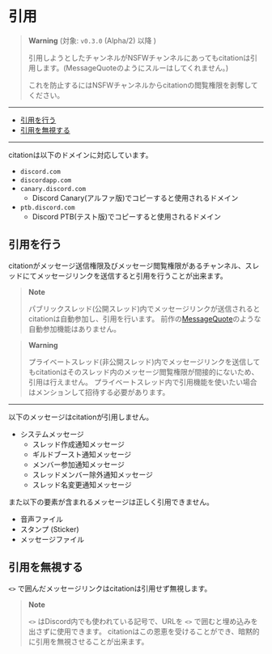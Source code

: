 # 引用

> **Warning**
> (対象: `v0.3.0` (Alpha/2) 以降 )
> 
> 引用しようとしたチャンネルがNSFWチャンネルにあってもcitationは引用します。(MessageQuoteのようにスルーはしてくれません。)
> 
> これを防止するにはNSFWチャンネルからcitationの閲覧権限を剥奪してください。

----

- [引用を行う](#引用を行う)
- [引用を無視する](#引用を無視する)

----

citationは以下のドメインに対応しています。

- `discord.com`
- `discordapp.com`
- `canary.discord.com`
  - Discord Canary(アルファ版)でコピーすると使用されるドメイン
- `ptb.discord.com`
  - Discord PTB(テスト版)でコピーすると使用されるドメイン

## 引用を行う

citationがメッセージ送信権限及びメッセージ閲覧権限があるチャンネル、スレッドにてメッセージリンクを送信すると引用を行うことが出来ます。

> **Note**
> 
> パブリックスレッド(公開スレッド)内でメッセージリンクが送信されるとcitationは自動参加し、引用を行います。
> 前作の[MessageQuote](https://github.com/m2en/MessageQuote)のような自動参加機能はありません。

> **Warning**
> 
> プライベートスレッド(非公開スレッド)内でメッセージリンクを送信してもcitationはそのスレッド内のメッセージ閲覧権限が間接的にないため、引用は行えません。
> プライベートスレッド内で引用機能を使いたい場合はメンションして招待する必要があります。

----

以下のメッセージはcitationが引用しません。

- システムメッセージ
  - スレッド作成通知メッセージ
  - ギルドブースト通知メッセージ
  - メンバー参加通知メッセージ
  - スレッドメンバー除外通知メッセージ
  - スレッド名変更通知メッセージ

また以下の要素が含まれるメッセージは正しく引用できません。

- 音声ファイル
- スタンプ (Sticker)
- メッセージファイル

## 引用を無視する

`<>` で囲んだメッセージリンクはcitationは引用せず無視します。

> **Note**
> 
> `<>` はDiscord内でも使われている記号で、URLを `<>` で囲むと埋め込みを出さずに使用できます。
> citationはこの恩恵を受けることができ、暗黙的に引用を無視させることが出来ます。
